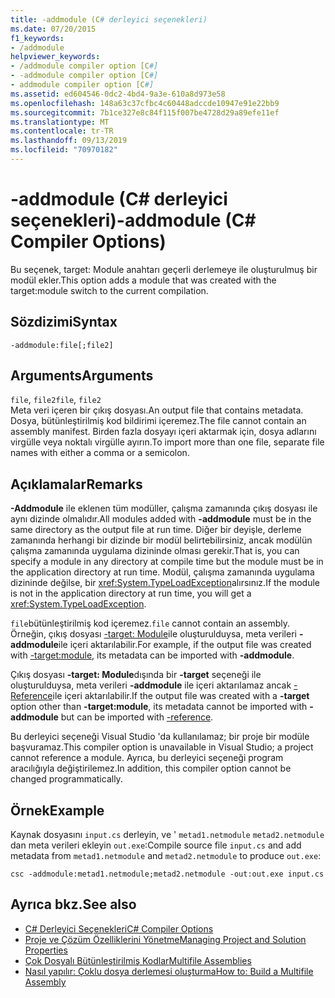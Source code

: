 ```yaml
---
title: -addmodule (C# derleyici seçenekleri)
ms.date: 07/20/2015
f1_keywords:
- /addmodule
helpviewer_keywords:
- /addmodule compiler option [C#]
- -addmodule compiler option [C#]
- addmodule compiler option [C#]
ms.assetid: ed604546-0dc2-4bd4-9a3e-610a8d973e58
ms.openlocfilehash: 148a63c37cfbc4c60448adccde10947e91e22bb9
ms.sourcegitcommit: 7b1ce327e8c84f115f007be4728d29a89efe11ef
ms.translationtype: MT
ms.contentlocale: tr-TR
ms.lasthandoff: 09/13/2019
ms.locfileid: "70970182"
---
```

# <a name="-addmodule-c-compiler-options"></a><span data-ttu-id="28736-102">-addmodule (C# derleyici seçenekleri)</span><span class="sxs-lookup"><span data-stu-id="28736-102">-addmodule (C# Compiler Options)</span></span>
<span data-ttu-id="28736-103">Bu seçenek, target: Module anahtarı geçerli derlemeye ile oluşturulmuş bir modül ekler.</span><span class="sxs-lookup"><span data-stu-id="28736-103">This option adds a module that was created with the target:module switch to the current compilation.</span></span>  
  
## <a name="syntax"></a><span data-ttu-id="28736-104">Sözdizimi</span><span class="sxs-lookup"><span data-stu-id="28736-104">Syntax</span></span>  
  
```console  
-addmodule:file[;file2]  
```  
  
## <a name="arguments"></a><span data-ttu-id="28736-105">Arguments</span><span class="sxs-lookup"><span data-stu-id="28736-105">Arguments</span></span>  
 <span data-ttu-id="28736-106">`file`, `file2`</span><span class="sxs-lookup"><span data-stu-id="28736-106">`file`, `file2`</span></span>  
 <span data-ttu-id="28736-107">Meta veri içeren bir çıkış dosyası.</span><span class="sxs-lookup"><span data-stu-id="28736-107">An output file that contains metadata.</span></span> <span data-ttu-id="28736-108">Dosya, bütünleştirilmiş kod bildirimi içeremez.</span><span class="sxs-lookup"><span data-stu-id="28736-108">The file cannot contain an assembly manifest.</span></span> <span data-ttu-id="28736-109">Birden fazla dosyayı içeri aktarmak için, dosya adlarını virgülle veya noktalı virgülle ayırın.</span><span class="sxs-lookup"><span data-stu-id="28736-109">To import more than one file, separate file names with either a comma or a semicolon.</span></span>  
  
## <a name="remarks"></a><span data-ttu-id="28736-110">Açıklamalar</span><span class="sxs-lookup"><span data-stu-id="28736-110">Remarks</span></span>  
 <span data-ttu-id="28736-111">**-Addmodule** ile eklenen tüm modüller, çalışma zamanında çıkış dosyası ile aynı dizinde olmalıdır.</span><span class="sxs-lookup"><span data-stu-id="28736-111">All modules added with **-addmodule** must be in the same directory as the output file at run time.</span></span> <span data-ttu-id="28736-112">Diğer bir deyişle, derleme zamanında herhangi bir dizinde bir modül belirtebilirsiniz, ancak modülün çalışma zamanında uygulama dizininde olması gerekir.</span><span class="sxs-lookup"><span data-stu-id="28736-112">That is, you can specify a module in any directory at compile time but the module must be in the application directory at run time.</span></span> <span data-ttu-id="28736-113">Modül, çalışma zamanında uygulama dizininde değilse, bir <xref:System.TypeLoadException>alırsınız.</span><span class="sxs-lookup"><span data-stu-id="28736-113">If the module is not in the application directory at run time, you will get a <xref:System.TypeLoadException>.</span></span>  
  
 <span data-ttu-id="28736-114">`file`bütünleştirilmiş kod içeremez.</span><span class="sxs-lookup"><span data-stu-id="28736-114">`file` cannot contain an assembly.</span></span> <span data-ttu-id="28736-115">Örneğin, çıkış dosyası [-target: Module](./target-module-compiler-option.md)ile oluşturulduysa, meta verileri **-addmodule**ile içeri aktarılabilir.</span><span class="sxs-lookup"><span data-stu-id="28736-115">For example, if the output file was created with [-target:module](./target-module-compiler-option.md), its metadata can be imported with **-addmodule**.</span></span>  
  
 <span data-ttu-id="28736-116">Çıkış dosyası **-target: Module**dışında bir **-target** seçeneği ile oluşturulduysa, meta verileri **-addmodule** ile içeri aktarılamaz ancak [-Reference](./reference-compiler-option.md)ile içeri aktarılabilir.</span><span class="sxs-lookup"><span data-stu-id="28736-116">If the output file was created with a **-target** option other than **-target:module**, its metadata cannot be imported with **-addmodule** but can be imported with [-reference](./reference-compiler-option.md).</span></span>  
  
 <span data-ttu-id="28736-117">Bu derleyici seçeneği Visual Studio 'da kullanılamaz; bir proje bir modüle başvuramaz.</span><span class="sxs-lookup"><span data-stu-id="28736-117">This compiler option is unavailable in Visual Studio; a project cannot reference a module.</span></span> <span data-ttu-id="28736-118">Ayrıca, bu derleyici seçeneği program aracılığıyla değiştirilemez.</span><span class="sxs-lookup"><span data-stu-id="28736-118">In addition, this compiler option cannot be changed programmatically.</span></span>  
  
## <a name="example"></a><span data-ttu-id="28736-119">Örnek</span><span class="sxs-lookup"><span data-stu-id="28736-119">Example</span></span>  
 <span data-ttu-id="28736-120">Kaynak dosyasını `input.cs` derleyin, ve ' `metad1.netmodule` `metad2.netmodule` dan meta verileri ekleyin `out.exe`:</span><span class="sxs-lookup"><span data-stu-id="28736-120">Compile source file `input.cs` and add metadata from `metad1.netmodule` and `metad2.netmodule` to produce `out.exe`:</span></span>  
  
```console  
csc -addmodule:metad1.netmodule;metad2.netmodule -out:out.exe input.cs  
```  
  
## <a name="see-also"></a><span data-ttu-id="28736-121">Ayrıca bkz.</span><span class="sxs-lookup"><span data-stu-id="28736-121">See also</span></span>

- [<span data-ttu-id="28736-122">C# Derleyici Seçenekleri</span><span class="sxs-lookup"><span data-stu-id="28736-122">C# Compiler Options</span></span>](./index.md)
- [<span data-ttu-id="28736-123">Proje ve Çözüm Özelliklerini Yönetme</span><span class="sxs-lookup"><span data-stu-id="28736-123">Managing Project and Solution Properties</span></span>](/visualstudio/ide/managing-project-and-solution-properties)
- [<span data-ttu-id="28736-124">Çok Dosyalı Bütünleştirilmiş Kodlar</span><span class="sxs-lookup"><span data-stu-id="28736-124">Multifile Assemblies</span></span>](../../../framework/app-domains/multifile-assemblies.md)
- [<span data-ttu-id="28736-125">Nasıl yapılır: Çoklu dosya derlemesi oluşturma</span><span class="sxs-lookup"><span data-stu-id="28736-125">How to: Build a Multifile Assembly</span></span>](../../../framework/app-domains/build-multifile-assembly.md)
